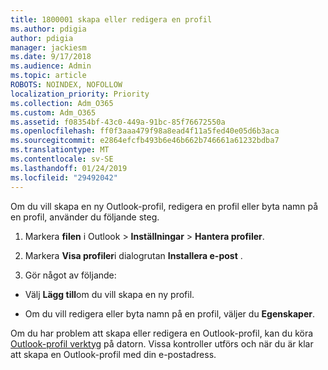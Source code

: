 ```yaml
---
title: 1800001 skapa eller redigera en profil
ms.author: pdigia
author: pdigia
manager: jackiesm
ms.date: 9/17/2018
ms.audience: Admin
ms.topic: article
ROBOTS: NOINDEX, NOFOLLOW
localization_priority: Priority
ms.collection: Adm_O365
ms.custom: Adm_O365
ms.assetid: f08354bf-43c0-449a-91bc-85f76672550a
ms.openlocfilehash: ff0f3aaa479f98a8ead4f11a5fed40e05d6b3aca
ms.sourcegitcommit: e2864efcfb493b6e46b662b746661a61232bdba7
ms.translationtype: MT
ms.contentlocale: sv-SE
ms.lasthandoff: 01/24/2019
ms.locfileid: "29492042"
---
```

Om du vill skapa en ny Outlook-profil, redigera en profil eller byta namn på en profil, använder du följande steg.
  
1. Markera **filen** i Outlook \> **Inställningar** \> **Hantera profiler**.
    
2. Markera **Visa profiler**i dialogrutan **Installera e-post** .
    
3. Gör något av följande:
    
  - Välj **Lägg till**om du vill skapa en ny profil.
    
  - Om du vill redigera eller byta namn på en profil, väljer du **Egenskaper**.
    
Om du har problem att skapa eller redigera en Outlook-profil, kan du köra [Outlook-profil verktyg](https://aka.ms/SaRA-OutlookSetupProfile) på datorn. Vissa kontroller utförs och när du är klar att skapa en Outlook-profil med din e-postadress. 
  

